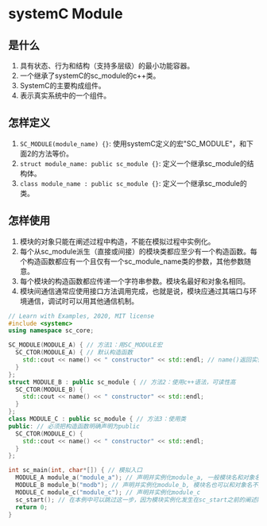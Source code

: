 # systemC Module

## 是什么

1. 具有状态、行为和结构（支持多层级）的最小功能容器。
2. 一个继承了systemC的sc_module的c++类。
3. SystemC的主要构成组件。
4. 表示真实系统中的一个组件。

## 怎样定义

1. `SC_MODULE(module_name) {}`: 使用systemC定义的宏"SC_MODULE"，和下面2的方法等价。
2. `struct module_name: public sc_module {}`: 定义一个继承sc_module的结构体。
3. `class module_name : public sc_module {}`: 定义一个继承sc_module的类。

## 怎样使用

1. 模块的对象只能在阐述过程中构造，不能在模拟过程中实例化。
2. 每个从sc_module派生（直接或间接）的模块类都应至少有一个构造函数。每个构造函数都应有一个且仅有一个sc_module_name类的参数，其他参数随意。
3. 每个模块的构造函数都应传递一个字符串参数。模块名最好和对象名相同。
4. 模块间通信通常应使用接口方法调用完成，也就是说，模块应通过其端口与环境通信，调试时可以用其他通信机制。

```c++
// Learn with Examples, 2020, MIT license
#include <systemc>
using namespace sc_core;

SC_MODULE(MODULE_A) { // 方法1：用SC_MODULE宏
  SC_CTOR(MODULE_A) { // 默认构造函数
    std::cout << name() << " constructor" << std::endl; // name()返回实例化时传入的对象名
  }
};
struct MODULE_B : public sc_module { // 方法2：使用c++语法，可读性高
  SC_CTOR(MODULE_B) {
    std::cout << name() << " constructor" << std::endl;
  }
};
class MODULE_C : public sc_module { // 方法3：使用类
public: // 必须把构造函数明确声明为public 
  SC_CTOR(MODULE_C) {
    std::cout << name() << " constructor" << std::endl;
  }
};

int sc_main(int, char*[]) { // 模拟入口
  MODULE_A module_a("module_a"); // 声明并实例化module_a, 一般模块名和对象名相同
  MODULE_B module_b("modb"); // 声明并实例化module_b, 模块名也可以和对象名不同
  MODULE_C module_c("module_c"); // 声明并实例化module_c
  sc_start(); // 在本例中可以跳过这一步，因为模块实例化发生在sc_start之前的阐述阶段
  return 0;
}
```
